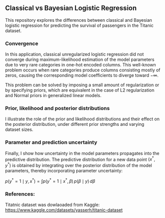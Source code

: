 ## Classical vs Bayesian Logistic Regression

This repository explores the differences between classical and Bayesian logistic regression for predicting the survival of passengers in the Titanic dataset.

### Convergence
In this application, classical unregularized logistic regression did not converge during maximum-likelihood estimation of the model parameters due to very rare categories in one-hot encoded columns. This well-known problem occurs when rare categories produce columns consisting mostly of zeros, causing the corresponding model coefficients to diverge toward −∞.

This problem can be solved by imposing a small amount of regularization or by specifying priors, which are equivalent in the case of L2 regularization and Normal priors in generalized linear models.

### Prior, likelihood and posterior distributions
I illustrate the role of the prior and likelihood distributions and their effect on the posterior distribution, under different prior strengths and varying dataset sizes.

### Parameter and prediction uncertainty
Finally, I show how uncertainty in the model parameters propagates into the predictive distribution. The predictive distribution for a new data point $(x^*, y^*)$ is obtained by integrating over the posterior distribution of the model parameters, thereby incorporating parameter uncertainty:

$p(y^* = 1 \mid y, x^*) = \int p(y^* = 1 \mid x^*, \beta)\, p(\beta \mid y)\, d\beta$

### References:
Titatnic dataset was dowlaoaded from Kaggle: https://www.kaggle.com/datasets/yasserh/titanic-dataset
